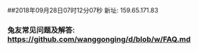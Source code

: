 ##2018年09月28日07时12分07秒 新址: 159.65.171.83
### 兔友常见问题及解答: https://github.com/wanggonging/d/blob/w/FAQ.md
